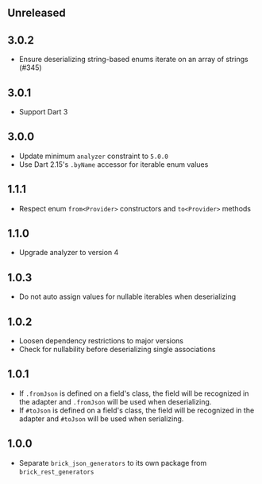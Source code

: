 ## Unreleased

## 3.0.2

* Ensure deserializing string-based enums iterate on an array of strings (#345)

## 3.0.1

* Support Dart 3

## 3.0.0

* Update minimum `analyzer` constraint to `5.0.0`
* Use Dart 2.15's `.byName` accessor for iterable enum values

## 1.1.1

* Respect enum `from<Provider>` constructors and `to<Provider>` methods

## 1.1.0

* Upgrade analyzer to version 4

## 1.0.3

* Do not auto assign values for nullable iterables when deserializing

## 1.0.2

* Loosen dependency restrictions to major versions
* Check for nullability before deserializing single associations

## 1.0.1

* If `.fromJson` is defined on a field's class, the field will be recognized in the adapter and `.fromJson` will be used when deserializing.
* If `#toJson` is defined on a field's class, the field will be recognized in the adapter and `#toJson` will be used when serializing.

## 1.0.0

* Separate `brick_json_generators` to its own package from `brick_rest_generators`
